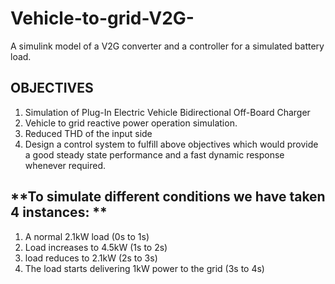 # Vehicle-to-grid-V2G-
A simulink model of a V2G converter and a controller for a simulated battery load.


## **OBJECTIVES** 
1. Simulation of Plug-In Electric Vehicle Bidirectional Off-Board Charger
2. Vehicle to grid reactive power operation simulation.
3. Reduced THD of the input side
4. Design a control system to fulfill above objectives which would provide a good steady state performance and a fast dynamic response whenever required. 



## **To simulate different conditions we have taken 4 instances: **
1. A normal 2.1kW load (0s to 1s)
2. Load increases to 4.5kW (1s to 2s)
3. load reduces to 2.1kW (2s to 3s)
4. The load starts delivering 1kW power to the grid (3s to 4s)

